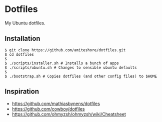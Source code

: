 # Dotfiles

My Ubuntu dotfiles.

## Installation

```console
$ git clone https://github.com/amiteshore/dotfiles.git
$ cd dotfiles
$
$ ./scripts/installer.sh # Installs a bunch of apps
$ ./scripts/ubuntu.sh # Changes to sensible ubuntu defaults
$
$ ./bootstrap.sh # Copies dotfiles (and other config files) to $HOME
```

## Inspiration

- https://github.com/mathiasbynens/dotfiles
- https://github.com/cowboy/dotfiles
- https://github.com/ohmyzsh/ohmyzsh/wiki/Cheatsheet
